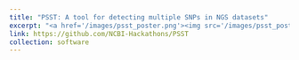 ```yaml
---
title: "PSST: A tool for detecting multiple SNPs in NGS datasets"
excerpt: "<a href='/images/psst_poster.png'><img src='/images/psst_poster.png'></a>"
link: https://github.com/NCBI-Hackathons/PSST
collection: software
---
```

